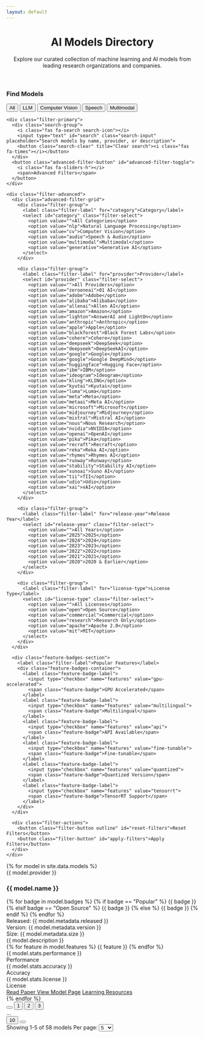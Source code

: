 ```yaml
---
layout: default
---
```


<link rel="stylesheet" href="/assets/css/models-page.css">

<div class="models-container">
  <!-- Header Section -->
  <header class="content-header">
    <h1>AI Models Directory</h1>
    <div class="header-accent"></div>
    <p class="description">Explore our curated collection of machine learning and AI models from leading research organizations and companies.</p>
  </header>

  <!-- Filter Section - Redesigned to be cleaner and more polished -->
  <section class="filter-section">
    <div class="filter-header">
      <h3>Find Models</h3>
      <div class="quick-filter-buttons">
        <button class="quick-filter-badge active">All</button>
        <button class="quick-filter-badge">LLM</button>
        <button class="quick-filter-badge">Computer Vision</button>
        <button class="quick-filter-badge">Speech</button>
        <button class="quick-filter-badge">Multimodal</button>
      </div>
    </div>

    <div class="filter-primary">
      <div class="search-group">
        <i class="fas fa-search search-icon"></i>
        <input type="text" id="search" class="search-input" placeholder="Search models by name, provider, or description">
        <button class="search-clear" title="Clear search"><i class="fas fa-times"></i></button>
      </div>
      <button class="advanced-filter-button" id="advanced-filter-toggle">
        <i class="fas fa-sliders-h"></i>
        <span>Advanced Filters</span>
      </button>
    </div>

    <div class="filter-advanced">
      <div class="advanced-filter-grid">
        <div class="filter-group">
          <label class="filter-label" for="category">Category</label>
          <select id="category" class="filter-select">
            <option value="">All Categories</option>
            <option value="nlp">Natural Language Processing</option>
            <option value="cv">Computer Vision</option>
            <option value="audio">Speech & Audio</option>
            <option value="multimodal">Multimodal</option>
            <option value="generative">Generative AI</option>
          </select>
        </div>

        <div class="filter-group">
          <label class="filter-label" for="provider">Provider</label>
          <select id="provider" class="filter-select">
            <option value="">All Providers</option>
            <option value="zerooneai">01 AI</option>
            <option value="adobe">Adobe</option>
            <option value="alibaba">Alibaba</option>
            <option value="allenai">Allen AI</option>
            <option value="amazon">Amazon</option>
            <option value="lighton">AnswerAI and LightOn</option>
            <option value="anthropic">Anthropic</option>
            <option value="apple">Apple</option>
            <option value="blackforest">Black Forest Labs</option>
            <option value="cohere">Cohere</option>
            <option value="deepseek">DeepSeek</option>
            <option value="deepseek">DeepSeekAI</option>
            <option value="google">Google</option>
            <option value="google">Google DeepMind</option>
            <option value="huggingface">Hugging Face</option>
            <option value="ibm">IBM</option>
            <option value="ideogram">Ideogram</option>
            <option value="kling">KLING</option>
            <option value="kyutai">Kyutai</option>
            <option value="luma">Luma</option>
            <option value="meta">Meta</option>
            <option value="metaai">Meta AI</option>
            <option value="microsoft">Microsoft</option>
            <option value="midjourney">Midjourney</option>
            <option value="mistral">Mistral AI</option>
            <option value="nous">Nous Research</option>
            <option value="nvidia">NVIDIA</option>
            <option value="openai">OpenAI</option>
            <option value="pika">Pika</option>
            <option value="recraft">Recraft</option>
            <option value="reka">Reka AI</option>
            <option value="rhymes">Rhymes AI</option>
            <option value="runway">Runway</option>
            <option value="stability">Stability AI</option>
            <option value="sunoai">Suno AI</option>
            <option value="tii">TII</option>
            <option value="udio">Udio</option>
            <option value="xai">xAI</option>
          </select>
        </div>

        <div class="filter-group">
          <label class="filter-label" for="release-year">Release Year</label>
          <select id="release-year" class="filter-select">
            <option value="">All Years</option>
            <option value="2025">2025</option>
            <option value="2024">2024</option>
            <option value="2023">2023</option>
            <option value="2022">2022</option>
            <option value="2021">2021</option>
            <option value="2020">2020 & Earlier</option>
          </select>
        </div>

        <div class="filter-group">
          <label class="filter-label" for="license-type">License Type</label>
          <select id="license-type" class="filter-select">
            <option value="">All Licenses</option>
            <option value="open">Open Source</option>
            <option value="commercial">Commercial</option>
            <option value="research">Research Only</option>
            <option value="apache">Apache 2.0</option>
            <option value="mit">MIT</option>
          </select>
        </div>
      </div>

      <div class="feature-badges-section">
        <label class="filter-label">Popular Features</label>
        <div class="feature-badges-container">
          <label class="feature-badge-label">
            <input type="checkbox" name="features" value="gpu-accelerated">
            <span class="feature-badge">GPU Accelerated</span>
          </label>
          <label class="feature-badge-label">
            <input type="checkbox" name="features" value="multilingual">
            <span class="feature-badge">Multilingual</span>
          </label>
          <label class="feature-badge-label">
            <input type="checkbox" name="features" value="api">
            <span class="feature-badge">API Available</span>
          </label>
          <label class="feature-badge-label">
            <input type="checkbox" name="features" value="fine-tunable">
            <span class="feature-badge">Fine-tunable</span>
          </label>
          <label class="feature-badge-label">
            <input type="checkbox" name="features" value="quantized">
            <span class="feature-badge">Quantized Version</span>
          </label>
          <label class="feature-badge-label">
            <input type="checkbox" name="features" value="tensorrt">
            <span class="feature-badge">TensorRT Support</span>
          </label>
        </div>
      </div>

      <div class="filter-actions">
        <button class="filter-button outline" id="reset-filters">Reset Filters</button>
        <button class="filter-button" id="apply-filters">Apply Filters</button>
      </div>
    </div>

  </section>

  <!-- Models List -->
  <div class="models-list">
    {% for model in site.data.models %}
      <div class="model-card">
        <div class="model-logo-container">
          <div class="card-image {{ model.providerClass }}">
            <div class="card-image-icon"></div>
          </div>
          <div class="model-provider">{{ model.provider }}</div>
        </div>
        <div class="model-content">
          <div class="model-header">
            <div class="model-title-area">
              <h3 class="model-name">{{ model.name }}</h3>
              <div class="model-badges">
                {% for badge in model.badges %}
                  {% if badge == "Popular" %}
                    <span class="model-badge popular">{{ badge }}</span>
                  {% elsif badge == "Open Source" %}
                    <span class="model-badge open-source">{{ badge }}</span>
                  {% else %}
                    <span class="model-badge ai-type">{{ badge }}</span>
                  {% endif %}
                {% endfor %}
              </div>
            </div>
            <div class="model-metadata">
              <div class="metadata-item">
                <i class="fas fa-calendar-alt"></i>
                <span>Released: {{ model.metadata.released }}</span>
              </div>
              <div class="metadata-item">
                <i class="fas fa-code-branch"></i>
                <span>Version: {{ model.metadata.version }}</span>
              </div>
              <div class="metadata-item">
                <i class="fas fa-layer-group"></i>
                <span>Size: {{ model.metadata.size }}</span>
              </div>
            </div>
          </div>
          <div class="model-description">
            {{ model.description }}
          </div>
          <div class="model-features">
            {% for feature in model.features %}
              <span class="feature-tag">{{ feature }}</span>
            {% endfor %}
          </div>
          <div class="model-stats">
            <div class="stat-box">
              <div class="stat-value">{{ model.stats.performance }}</div>
              <div class="stat-label">Performance</div>
            </div>
            <div class="stat-box">
              <div class="stat-value">{{ model.stats.accuracy }}</div>
              <div class="stat-label">Accuracy</div>
            </div>
            <div class="stat-box">
              <div class="stat-value">{{ model.stats.license }}</div>
              <div class="stat-label">License</div>
            </div>
          </div>
          <div class="model-actions">
            <a href="#" class="model-link tertiary">
              <i class="fas fa-file-alt"></i>
              <span>Read Paper</span>
            </a>
            <a href="#" class="model-link primary">View Model Page</a>
            <a href="#" class="model-link secondary">Learning Resources</a>
          </div>
        </div>
      </div>
    {% endfor %}
  </div>

  <!-- Pagination Controls -->
  <div class="models-controls">
    <div class="pagination">
      <button class="page-button" title="Previous page">
        <i class="fas fa-chevron-left"></i>
      </button>
      <button class="page-button active">1</button>
      <button class="page-button">2</button>
      <button class="page-button">3</button>
      <div class="page-ellipsis">...</div>
      <button class="page-button">10</button>
      <button class="page-button" title="Next page">
        <i class="fas fa-chevron-right"></i>
      </button>
    </div>
    <div class="per-page-controls">
      <span class="page-info">Showing 1-5 of 58 models</span>
      <label class="per-page-label" for="per-page">Per page:</label>
      <select id="per-page" class="per-page-select">
        <option value="5">5</option>
        <option value="10">10</option>
        <option value="20">20</option>
        <option value="50">50</option>
      </select>
    </div>
  </div>
</div>

<script src="/assets/js/models-page.js"></script>
